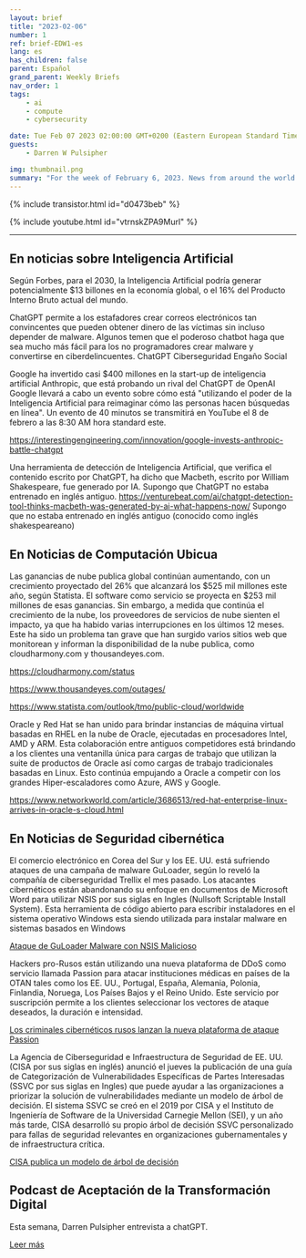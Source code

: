```yaml
---
layout: brief
title: "2023-02-06"
number: 1
ref: brief-EDW1-es
lang: es
has_children: false
parent: Español
grand_parent: Weekly Briefs
nav_order: 1
tags:
    - ai
    - compute
    - cybersecurity

date: Tue Feb 07 2023 02:00:00 GMT+0200 (Eastern European Standard Time)
guests:
    - Darren W Pulsipher

img: thumbnail.png
summary: "For the week of February 6, 2023. News from around the world of digital transformation in artificial intelligence, cloud computing, and cybersecurity."
---
```


{% include transistor.html id="d0473beb" %}



{% include youtube.html id="vtrnskZPA9Murl" %}

---

## En noticias sobre Inteligencia Artificial

Según Forbes, para el 2030, la Inteligencia Artificial podría generar potencialmente $13 billones en la economía global, o el 16% del Producto Interno Bruto actual del mundo.

ChatGPT permite a los estafadores crear correos electrónicos tan convincentes que pueden obtener dinero de las víctimas sin incluso depender de malware. Algunos temen que el poderoso chatbot haga que sea mucho más fácil para los no programadores crear malware y convertirse en ciberdelincuentes. ChatGPT Ciberseguridad Engaño Social

Google ha invertido casi $400 millones en la start-up de inteligencia artificial Anthropic, que está probando un rival del ChatGPT de OpenAI Google llevará a cabo un evento sobre cómo está "utilizando el poder de la Inteligencia Artificial para reimaginar cómo las personas hacen búsquedas en línea". Un evento de 40 minutos se transmitirá en YouTube el 8 de febrero a las 8:30 AM hora standard este.

https://interestingengineering.com/innovation/google-invests-anthropic-battle-chatgpt 

Una herramienta de detección de Inteligencia Artificial, que verifica el contenido escrito por ChatGPT, ha dicho que Macbeth, escrito por William Shakespeare, fue generado por IA. Supongo que ChatGPT no estaba entrenado en inglés antiguo. https://venturebeat.com/ai/chatgpt-detection-tool-thinks-macbeth-was-generated-by-ai-what-happens-now/ Supongo que no estaba entrenado en inglés antiguo (conocido como inglés shakespeareano)

## En Noticias de Computación Ubicua

Las ganancias de nube publica global continúan aumentando, con un crecimiento proyectado del 26% que alcanzará los $525 mil millones este año, según Statista. El software como servicio se proyecta en $253 mil millones de esas ganancias. Sin embargo, a medida que continúa el crecimiento de la nube, los proveedores de servicios de nube sienten el impacto, ya que ha habido varias interrupciones en los últimos 12 meses. Este ha sido un problema tan grave que han surgido varios sitios web que monitorean y informan la disponibilidad de la nube publica, como cloudharmony.com y thousandeyes.com.

https://cloudharmony.com/status

https://www.thousandeyes.com/outages/

https://www.statista.com/outlook/tmo/public-cloud/worldwide

Oracle y Red Hat se han unido para brindar instancias de máquina virtual basadas en RHEL en la nube de Oracle, ejecutadas en procesadores Intel, AMD y ARM. Esta colaboración entre antiguos competidores está brindando a los clientes una ventanilla única para cargas de trabajo que utilizan la suite de productos de Oracle así como cargas de trabajo tradicionales basadas en Linux. Esto continúa empujando a Oracle a competir con los grandes Hiper-escaladores como Azure, AWS y Google.

https://www.networkworld.com/article/3686513/red-hat-enterprise-linux-arrives-in-oracle-s-cloud.html

## En Noticias de Seguridad cibernética

El comercio electrónico en Corea del Sur y los EE. UU. está sufriendo ataques de una campaña de malware GuLoader, según lo reveló la compañía de ciberseguridad Trellix el mes pasado. Los atacantes cibernéticos están abandonando su enfoque en documentos de Microsoft Word para utilizar NSIS por sus siglas en Ingles (Nullsoft Scriptable Install System). Esta herramienta de código abierto para escribir instaladores en el sistema operativo Windows esta siendo utilizada para instalar malware en sistemas basados en Windows 

[Ataque de GuLoader Malware con NSIS Malicioso](https://thehackernews.com/2023/02/guloader-malware-using-malicious-nsis.html)

Hackers pro-Rusos están utilizando una nueva plataforma de DDoS como servicio llamada Passion para atacar instituciones médicas en países de la OTAN tales como los EE. UU., Portugal, España, Alemania, Polonia, Finlandia, Noruega, Los Países Bajos y el Reino Unido. Este servicio por suscripción permite a los clientes seleccionar los vectores de ataque deseados, la duración e intensidad. 

[Los criminales cibernéticos rusos lanzan la nueva plataforma de ataque Passion](https://cyware.com/news/russian-cybercriminals-launch-new-passion-attack-platform-798d8713)

La Agencia de Ciberseguridad e Infraestructura de Seguridad de EE. UU. (CISA por sus siglas en inglés) anunció el jueves la publicación de una guía de Categorización de Vulnerabilidades Específicas de Partes Interesadas (SSVC por sus siglas en Ingles) que puede ayudar a las organizaciones a priorizar la solución de vulnerabilidades mediante un modelo de árbol de decisión. El sistema SSVC se creó en el 2019 por CISA y el Instituto de Ingeniería de Software de la Universidad Carnegie Mellon (SEI), y un año más tarde, CISA desarrolló su propio árbol de decisión SSVC personalizado para fallas de seguridad relevantes en organizaciones gubernamentales y de infraestructura crítica. 

[CISA publica un modelo de árbol de decisión](https://www.securityweek.com/cisa-releases-decision-tree-model-help-companies-prioritize-vulnerability-patching/) 

## Podcast de Aceptación de la Transformación Digital

Esta semana, Darren Pulsipher entrevista a chatGPT.

[Leer más](https://www.embracingdigital.org/episodes-EDT122)


